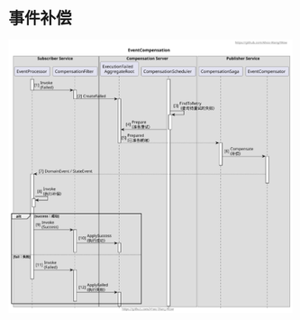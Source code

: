 # 事件补偿

<p align="center" style="text-align:center">
  <img src="../document/design/assets/Event-Compensation.svg" alt="Event-Compensation"/>
</p>